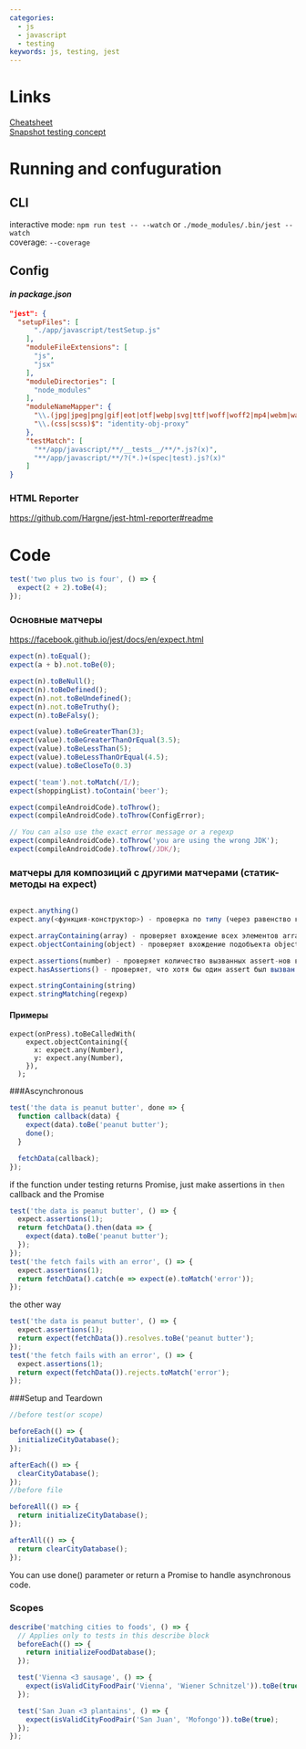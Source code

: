 ```yaml
---
categories:
  - js
  - javascript
  - testing
keywords: js, testing, jest  
---
```

# Links
[Cheatsheet](https://github.com/sapegin/jest-cheat-sheet/blob/master/Readme.md>)  
[Snapshot testing concept](https://blog.kentcdodds.com/effective-snapshot-testing-e0d1a2c28eca)  

# Running and confuguration

## CLI

interactive mode: `npm run test -- --watch` or `./mode_modules/.bin/jest --watch`  
coverage: `--coverage`

## Config

#### *in package.json*
```json
"jest": {
  "setupFiles": [
      "./app/javascript/testSetup.js"
    ],
    "moduleFileExtensions": [
      "js",
      "jsx"
    ],
    "moduleDirectories": [
      "node_modules"
    ],
    "moduleNameMapper": {
      "\\.(jpg|jpeg|png|gif|eot|otf|webp|svg|ttf|woff|woff2|mp4|webm|wav|mp3|m4a|aac|oga)$": "<rootDir>/__mocks__/fileMock.js",
      "\\.(css|scss)$": "identity-obj-proxy"
    },
    "testMatch": [
      "**/app/javascript/**/__tests__/**/*.js?(x)",
      "**/app/javascript/**/?(*.)+(spec|test).js?(x)"
    ]
}
```

### HTML Reporter
<https://github.com/Hargne/jest-html-reporter#readme>

# Code
```javascript
test('two plus two is four', () => {
  expect(2 + 2).toBe(4);
});
```
### Основные матчеры
https://facebook.github.io/jest/docs/en/expect.html
```javascript
expect(n).toEqual();
expect(a + b).not.toBe(0);

expect(n).toBeNull();
expect(n).toBeDefined();
expect(n).not.toBeUndefined();
expect(n).not.toBeTruthy();
expect(n).toBeFalsy();

expect(value).toBeGreaterThan(3);
expect(value).toBeGreaterThanOrEqual(3.5);
expect(value).toBeLessThan(5);
expect(value).toBeLessThanOrEqual(4.5);
expect(value).toBeCloseTo(0.3)

expect('team').not.toMatch(/I/);
expect(shoppingList).toContain('beer');

expect(compileAndroidCode).toThrow();
expect(compileAndroidCode).toThrow(ConfigError);

// You can also use the exact error message or a regexp
expect(compileAndroidCode).toThrow('you are using the wrong JDK');
expect(compileAndroidCode).toThrow(/JDK/);

```

### матчеры для композиций с другими матчерами (статик-методы на expect)

```javascript

expect.anything()
expect.any(<функция-конструктор>) - проверка по типу (через равенство конструкторов)

expect.arrayContaining(array) - проверяет вхождение всех элементов array в полученный массив
expect.objectContaining(object) - проверяет вхождение подобъекта object в полученный объект

expect.assertions(number) - проверяет количество вызванных assert-нов в ходе теста (не считая самого себя)
expect.hasAssertions() - проверяет, что хотя бы один assert был вызван (годно для проверки Promice, что then/catch вообще вызывался)

expect.stringContaining(string)
expect.stringMatching(regexp)

```

#### Примеры
```
expect(onPress).toBeCalledWith(
    expect.objectContaining({
      x: expect.any(Number),
      y: expect.any(Number),
    }),
  );
```  

###Ascynchronous
```javascript
test('the data is peanut butter', done => {
  function callback(data) {
    expect(data).toBe('peanut butter');
    done();
  }

  fetchData(callback);
});
```
if the function under testing returns Promise, just make assertions in `then` callback and the Promise
```javascript
test('the data is peanut butter', () => {
  expect.assertions(1);
  return fetchData().then(data => {
    expect(data).toBe('peanut butter');
  });
});
test('the fetch fails with an error', () => {
  expect.assertions(1);
  return fetchData().catch(e => expect(e).toMatch('error'));
});
```

the other way
```javascript
test('the data is peanut butter', () => {
  expect.assertions(1);
  return expect(fetchData()).resolves.toBe('peanut butter');
});
test('the fetch fails with an error', () => {
  expect.assertions(1);
  return expect(fetchData()).rejects.toMatch('error');
});

```

###Setup and Teardown
```javascript
//before test(or scope)

beforeEach(() => {
  initializeCityDatabase();
});

afterEach(() => {
  clearCityDatabase();
});
//before file

beforeAll(() => {
  return initializeCityDatabase();
});

afterAll(() => {
  return clearCityDatabase();
});
```
You can use done() parameter or return a Promise to handle asynchronous code.

### Scopes
```javascript
describe('matching cities to foods', () => {
  // Applies only to tests in this describe block
  beforeEach(() => {
    return initializeFoodDatabase();
  });

  test('Vienna <3 sausage', () => {
    expect(isValidCityFoodPair('Vienna', 'Wiener Schnitzel')).toBe(true);
  });

  test('San Juan <3 plantains', () => {
    expect(isValidCityFoodPair('San Juan', 'Mofongo')).toBe(true);
  });
});
```
